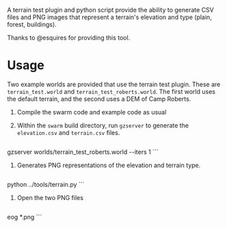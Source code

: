 A terrain test plugin and python script provide the ability to generate CSV files and PNG images that represent a terrain's elevation and type (plain, forest, buildings).

Thanks to @esquires for providing this tool.

# Usage
Two example worlds are provided that use the terrain test plugin. These are `terrain_test.world` and `terrain_test_roberts.world`. The first world uses the default terrain, and the second uses a DEM of Camp Roberts.

1. Compile the swarm code and example code as usual

1. Within the `swarm` build directory, run `gzserver` to generate the `elevation.csv` and `terrain.csv` files.

    ```
gzserver worlds/terrain_test_roberts.world --iters 1
    ```

1. Generates PNG representations of the elevation and terrain type.

    ```
python ../tools/terrain.py
    ```

1. Open the two PNG files

    ```
eog *.png
    ```